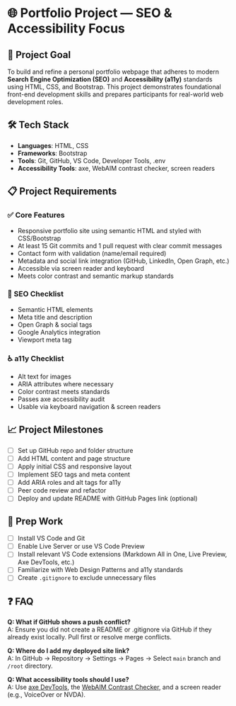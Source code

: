 # 🌐 Portfolio Project — SEO & Accessibility Focus

## 📌 Project Goal

To build and refine a personal portfolio webpage that adheres to modern **Search Engine Optimization (SEO)** and **Accessibility (a11y)** standards using HTML, CSS, and Bootstrap. This project demonstrates foundational front-end development skills and prepares participants for real-world web development roles.

## 🛠️ Tech Stack

- **Languages**: HTML, CSS
- **Frameworks**: Bootstrap
- **Tools**: Git, GitHub, VS Code, Developer Tools, .env
- **Accessibility Tools**: axe, WebAIM contrast checker, screen readers

## 📋 Project Requirements

### ✅ Core Features

- Responsive portfolio site using semantic HTML and styled with CSS/Bootstrap
- At least 15 Git commits and 1 pull request with clear commit messages
- Contact form with validation (name/email required)
- Metadata and social link integration (GitHub, LinkedIn, Open Graph, etc.)
- Accessible via screen reader and keyboard
- Meets color contrast and semantic markup standards

### 🧠 SEO Checklist

- Semantic HTML elements
- Meta title and description
- Open Graph & social tags
- Google Analytics integration
- Viewport meta tag

### ♿ a11y Checklist

- Alt text for images
- ARIA attributes where necessary
- Color contrast meets standards
- Passes axe accessibility audit
- Usable via keyboard navigation & screen readers

## 📈 Project Milestones

- [ ] Set up GitHub repo and folder structure
- [ ] Add HTML content and page structure
- [ ] Apply initial CSS and responsive layout
- [ ] Implement SEO tags and meta content
- [ ] Add ARIA roles and alt tags for a11y
- [ ] Peer code review and refactor
- [ ] Deploy and update README with GitHub Pages link (optional)

## 🧰 Prep Work

- [ ] Install VS Code and Git
- [ ] Enable Live Server or use VS Code Preview
- [ ] Install relevant VS Code extensions (Markdown All in One, Live Preview, Axe DevTools, etc.)
- [ ] Familiarize with Web Design Patterns and a11y standards
- [ ] Create `.gitignore` to exclude unnecessary files

## ❓ FAQ

**Q: What if GitHub shows a push conflict?**  
A: Ensure you did not create a README or .gitignore via GitHub if they already exist locally. Pull first or resolve merge conflicts.

**Q: Where do I add my deployed site link?**  
A: In GitHub → Repository → Settings → Pages → Select `main` branch and `/root` directory.

**Q: What accessibility tools should I use?**  
A: Use [axe DevTools](https://www.deque.com/axe/devtools/), the [WebAIM Contrast Checker](https://webaim.org/resources/contrastchecker/), and a screen reader (e.g., VoiceOver or NVDA).
